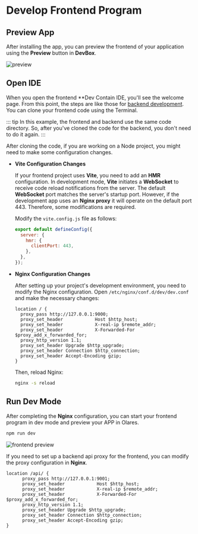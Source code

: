 # Develop Frontend Program

## Preview App
After installing the app, you can preview the frontend of your application using the **Preview** button in **DevBox**.

![preview](/images/developer/develop/tutorial/frontend/preview.jpg)

## Open IDE

When you open the frontend **Dev Contain IDE, you'll see the welcome page. From this point, the steps are like those for [backend development](backend.md). You can clone your frontend code using the Terminal.

::: tip
In this example, the frontend and backend use the same code directory. So, after you've cloned the code for the backend, you don't need to do it again.
:::

After cloning the code, if you are working on a Node project, you might need to make some configuration changes.

- **Vite Configuration Changes**

  If your frontend project uses **Vite**, you need to add an **HMR** configuration. In development mode, **Vite** initiates a **WebSocket** to receive code reload notifications from the server. The default **WebSocket** port matches the server's startup port. However, if the development app uses an **Nginx proxy** it will operate on the default port 443. Therefore, some modifications are required.
  
  Modify the `vite.config.js` file as follows:
  ```js
  export default defineConfig({
    server: {
      hmr: {
        clientPort: 443,
      },
    },
  });
  ```  
- **Nginx Configuration Changes**
  
  After setting up your project's development environment, you need to modify the Nginx configuration. Open `/etc/nginx/conf.d/dev/dev.conf` and make the necessary changes:
  ```nginx
  location / {
    proxy_pass http://127.0.0.1:9000;
    proxy_set_header            Host $http_host;
    proxy_set_header            X-real-ip $remote_addr;
    proxy_set_header            X-Forwarded-For $proxy_add_x_forwarded_for;
    proxy_http_version 1.1;
    proxy_set_header Upgrade $http_upgrade;
    proxy_set_header Connection $http_connection;
    proxy_set_header Accept-Encoding gzip;
  }
  ```

  Then, reload Nginx:
  ```sh
  nginx -s reload
  ```
## Run Dev Mode
After completing the **Nginx** configuration, you can start your frontend program in dev mode and preview your APP in Olares.

```sh
npm run dev
```

![frontend preview](/images/developer/develop/tutorial/frontend/preview2.jpg)

If you need to set up a backend api proxy for the frontend, you can modify the proxy configuration in **Nginx**.

```nginx
location /api/ {
      proxy_pass http://127.0.0.1:9001;
      proxy_set_header            Host $http_host;
      proxy_set_header            X-real-ip $remote_addr;
      proxy_set_header            X-Forwarded-For $proxy_add_x_forwarded_for;
      proxy_http_version 1.1;
      proxy_set_header Upgrade $http_upgrade;
      proxy_set_header Connection $http_connection;
      proxy_set_header Accept-Encoding gzip;
}
```

